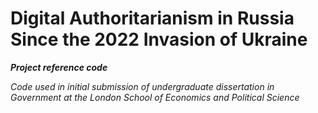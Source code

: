 # Digital Authoritarianism in Russia Since the 2022 Invasion of Ukraine

***Project reference code***

*Code used in initial submission of undergraduate dissertation in Government at the London School of Economics and Political Science*
